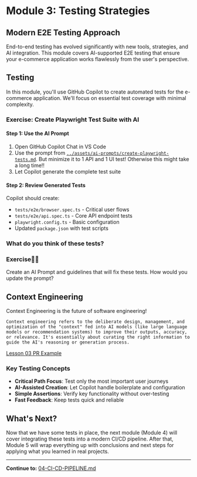 # Module 3: Testing Strategies

## Modern E2E Testing Approach

End-to-end testing has evolved significantly with new tools, strategies, and AI integration. This module covers AI-supported E2E testing that ensure your e-commerce application works flawlessly from the user's perspective.

## Testing

In this module, you'll use GitHub Copilot to create automated tests for the e-commerce application. We'll focus on essential test coverage with minimal complexity.

### Exercise: Create Playwright Test Suite with AI

#### Step 1: Use the AI Prompt

1. Open GitHub Copilot Chat in VS Code
2. Use the prompt from [`../assets/ai-prompts/create-playwright-tests.md`](../assets/ai-prompts/create-playwright-tests.md). But minimize it to 1 API and 1 UI test! Otherwise this might take a long time!!
3. Let Copilot generate the complete test suite

#### Step 2: Review Generated Tests

Copilot should create:

- `tests/e2e/browser.spec.ts` - Critical user flows
- `tests/e2e/api.spec.ts` - Core API endpoint tests
- `playwright.config.ts` - Basic configuration
- Updated `package.json` with test scripts

### What do you think of these tests?

### Exercise🏋️‍♂️

Create an AI Prompt and guidelines that will fix these tests.
How would you update the prompt?

## Context Engineering

Context Engineering is the future of software engineering!

```text
Context engineering refers to the deliberate design, management, and optimization of the "context" fed into AI models (like large language models or recommendation systems) to improve their outputs, accuracy, or relevance. It's essentially about curating the right information to guide the AI's reasoning or generation process.
```

[Lesson 03 PR Example](https://github.com/nadvolod/nextjs-e-commerce-wo/pull/9)

### Key Testing Concepts

- **Critical Path Focus**: Test only the most important user journeys
- **AI-Assisted Creation**: Let Copilot handle boilerplate and configuration
- **Simple Assertions**: Verify key functionality without over-testing
- **Fast Feedback**: Keep tests quick and reliable

## What's Next?

Now that we have some tests in place, the next module (Module 4) will cover integrating these tests into a modern CI/CD pipeline. After that, Module 5 will wrap everything up with conclusions and next steps for applying what you learned in real projects.

---

**Continue to:** [04-CI-CD-PIPELINE.md](./04-CI-CD-PIPELINE.md)

